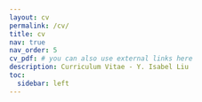 ```yaml
---
layout: cv
permalink: /cv/
title: cv
nav: true
nav_order: 5
cv_pdf: # you can also use external links here
description: Curriculum Vitae - Y. Isabel Liu
toc:
  sidebar: left
---
```

